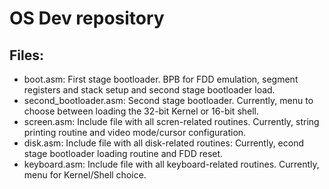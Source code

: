 # OS Dev repository
## Files:
- boot.asm: First stage bootloader. BPB for FDD emulation, segment registers and stack setup and second stage bootloader load.
- second_bootloader.asm: Second stage bootloader. Currently, menu to choose between loading the 32-bit Kernel or 16-bit shell.
- screen.asm: Include file with all scren-related routines. Currently, string printing routine and video mode/cursor configuration.
- disk.asm: Include file with all disk-related routines: Currently, econd stage bootloader loading routine and FDD reset.
- keyboard.asm: Include file with all keyboard-related routines. Currently, menu for Kernel/Shell choice.
